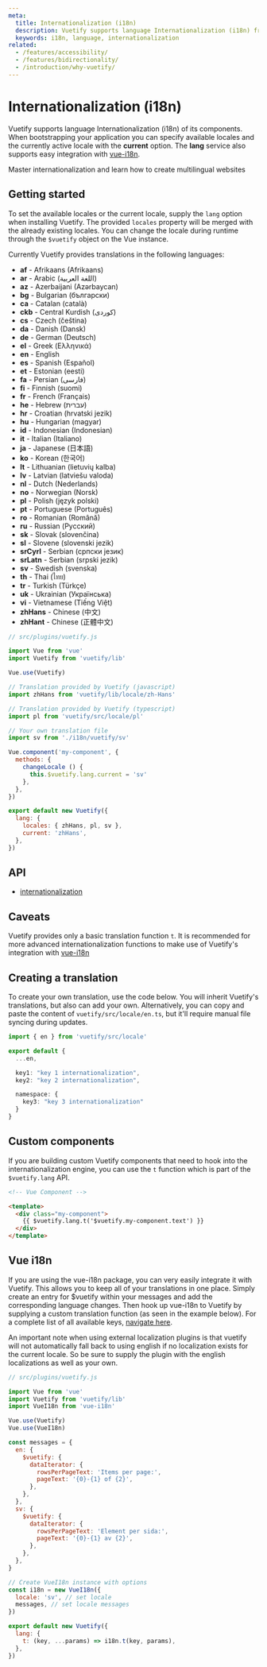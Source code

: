 ```yaml
---
meta:
  title: Internationalization (i18n)
  description: Vuetify supports language Internationalization (i18n) from a wide range of locales and easily integrates vue-i18n.
  keywords: i18n, language, internationalization
related:
  - /features/accessibility/
  - /features/bidirectionality/
  - /introduction/why-vuetify/
---
```


# Internationalization (i18n)

Vuetify supports language Internationalization (i18n) of its components. When bootstrapping your application you can specify available locales and the currently active locale with the **current** option. The **lang** service also supports easy integration with [vue-i18n](#vue-i18n).

<vue-school-link href="https://vueschool.io/courses/internationalization-with-vue-i18n?friend=vuetify" title="Watch an i18n Video Course at Vue School">
Master internationalization and learn how to create multilingual websites
</vue-school-link>

## Getting started

To set the available locales or the current locale, supply the `lang` option when installing Vuetify. The provided `locales` property will be merged with the already existing locales. You can change the locale during runtime through the `$vuetify` object on the Vue instance.

Currently Vuetify provides translations in the following languages:

- **af** - Afrikaans (Afrikaans)
- **ar** - Arabic (اللغة العربية)
- **az** - Azerbaijani (Azərbaycan)
- **bg** - Bulgarian (български)
- **ca** - Catalan (català)
- **ckb** - Central Kurdish (کوردی)
- **cs** - Czech (čeština)
- **da** - Danish (Dansk)
- **de** - German (Deutsch)
- **el** - Greek (Ελληνικά)
- **en** - English
- **es** - Spanish (Español)
- **et** - Estonian (eesti)
- **fa** - Persian (فارسی)
- **fi** - Finnish (suomi)
- **fr** - French (Français)
- **he** - Hebrew (עברית)
- **hr** - Croatian (hrvatski jezik)
- **hu** - Hungarian (magyar)
- **id** - Indonesian (Indonesian)
- **it** - Italian (Italiano)
- **ja** - Japanese (日本語)
- **ko** - Korean (한국어)
- **lt** - Lithuanian (lietuvių kalba)
- **lv** - Latvian (latviešu valoda)
- **nl** - Dutch (Nederlands)
- **no** - Norwegian (Norsk)
- **pl** - Polish (język polski)
- **pt** - Portuguese (Português)
- **ro** - Romanian (Română)
- **ru** - Russian (Русский)
- **sk** - Slovak (slovenčina)
- **sl** - Slovene (slovenski jezik)
- **srCyrl** - Serbian (српски језик)
- **srLatn** - Serbian (srpski jezik)
- **sv** - Swedish (svenska)
- **th** - Thai (ไทย)
- **tr** - Turkish (Türkçe)
- **uk** - Ukrainian (Українська)
- **vi** - Vietnamese (Tiếng Việt)
- **zhHans** - Chinese (中文)
- **zhHant** - Chinese (正體中文)

```js
// src/plugins/vuetify.js

import Vue from 'vue'
import Vuetify from 'vuetify/lib'

Vue.use(Vuetify)

// Translation provided by Vuetify (javascript)
import zhHans from 'vuetify/lib/locale/zh-Hans'

// Translation provided by Vuetify (typescript)
import pl from 'vuetify/src/locale/pl'

// Your own translation file
import sv from './i18n/vuetify/sv'

Vue.component('my-component', {
  methods: {
    changeLocale () {
      this.$vuetify.lang.current = 'sv'
    },
  },
})

export default new Vuetify({
  lang: {
    locales: { zhHans, pl, sv },
    current: 'zhHans',
  },
})
```

## API

- [internationalization](/api/internationalization)

<inline-api page="features/internationalization" />

## Caveats

<alert type="info">

  Vuetify provides only a basic translation function `t`. It is recommended for more advanced internationalization functions to make use of Vuetify's integration with [vue-i18n](#vue-i18n)

</alert>

## Creating a translation

To create your own translation, use the code below. You will inherit Vuetify's translations, but also can add your own. Alternatively, you can copy and paste the content of `vuetify/src/locale/en.ts`, but it'll require manual file syncing during updates.

```ts
import { en } from 'vuetify/src/locale'

export default {
  ...en,

  key1: "key 1 internationalization",
  key2: "key 2 internationalization",

  namespace: {
    key3: "key 3 internationalization"
  }
}
```

## Custom components

If you are building custom Vuetify components that need to hook into the internationalization engine, you can use the `t` function which is part of the `$vuetify.lang` API.

```html
<!-- Vue Component -->

<template>
  <div class="my-component">
    {{ $vuetify.lang.t('$vuetify.my-component.text') }}
  </div>
</template>
```

## Vue i18n

If you are using the vue-i18n package, you can very easily integrate it with Vuetify. This allows you to keep all of your translations in one place. Simply create an entry for $vuetify within your messages and add the corresponding language changes. Then hook up vue-i18n to Vuetify by supplying a custom translation function (as seen in the example below). For a complete list of all available keys, [navigate here](#creating-a-translation).

An important note when using external localization plugins is that vuetify will not automatically fall back to using english if no localization exists for the current locale. So be sure to supply the plugin with the english localizations as well as your own.

```js
// src/plugins/vuetify.js

import Vue from 'vue'
import Vuetify from 'vuetify/lib'
import VueI18n from 'vue-i18n'

Vue.use(Vuetify)
Vue.use(VueI18n)

const messages = {
  en: {
    $vuetify: {
      dataIterator: {
        rowsPerPageText: 'Items per page:',
        pageText: '{0}-{1} of {2}',
      },
    },
  },
  sv: {
    $vuetify: {
      dataIterator: {
        rowsPerPageText: 'Element per sida:',
        pageText: '{0}-{1} av {2}',
      },
    },
  },
}

// Create VueI18n instance with options
const i18n = new VueI18n({
  locale: 'sv', // set locale
  messages, // set locale messages
})

export default new Vuetify({
  lang: {
    t: (key, ...params) => i18n.t(key, params),
  },
})
```

<backmatter />
